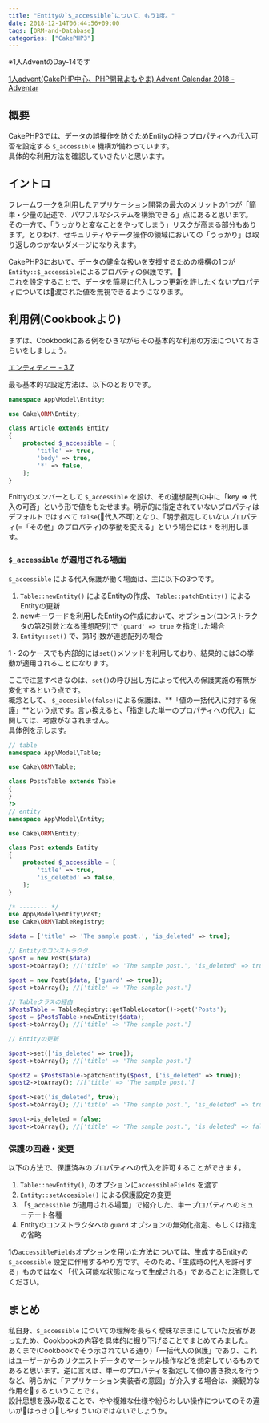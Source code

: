 ```yaml
---
title: "Entityの`$_accessible`について、もう1度。"
date: 2018-12-14T06:44:56+09:00
tags: [ORM-and-Database]
categories: ["CakePHP3"]
---
```

※1人AdventのDay-14です

[1人advent\(CakePHP中心、PHP開発よもやま\) Advent Calendar 2018 \- Adventar](https://adventar.org/calendars/3627)

## 概要
CakePHP3では、データの誤操作を防ぐためEntityの持つプロパティへの代入可否を設定する `$_accessible` 機構が備わっています。  
具体的な利用方法を確認していきたいと思います。

<!--more-->

## イントロ
フレームワークを利用したアプリケーション開発の最大のメリットの1つが「簡単・少量の記述で、パワフルなシステムを構築できる」点にあると思います。  
その一方で、「うっかりと変なことをやってしまう」リスクが高まる部分もあります。とりわけ、セキュリティやデータ操作の領域においての「うっかり」は取り返しのつかないダメージになりえます。

CakePHP3において、データの健全な扱いを支援するための機構の1つが `Entity::$_accessible`によるプロパティの保護です。  
これを設定することで、データを簡易に代入しつつ更新を許したくないプロパティについては渡された値を無視できるようになります。

## 利用例(Cookbookより)
まずは、Cookbookにある例をひきながらその基本的な利用の方法についておさらいをしましょう。  

[エンティティー \- 3\.7](https://book.cakephp.org/3.0/ja/orm/entities.html#mass-assignment)

最も基本的な設定方法は、以下のとおりです。

```php
namespace App\Model\Entity;

use Cake\ORM\Entity;

class Article extends Entity
{
    protected $_accessible = [
        'title' => true,
        'body' => true,
        '*' => false,
    ];
}
```

Enittyのメンバーとして `$_accessible` を設け、その連想配列の中に「key => 代入の可否」という形で値をもたせます。明示的に指定されていないプロパティはデフォルトではすべて `false`(代入不可)となり、「明示指定していないプロパティ(=「その他」のプロパティ)の挙動を変える」という場合には `*` を利用します。


### `$_accessible` が適用される場面
`$_accessible` による代入保護が働く場面は、主に以下の3つです。

1. `Table::newEntity()` によるEntityの作成、 `Table::patchEntity()` によるEntityの更新
2. newキーワードを利用したEntityの作成において、オプション(コンストラクタの第2引数となる連想配列)で `'guard' => true` を指定した場合
3. `Entity::set()` で、第1引数が連想配列の場合

1・2のケースでも内部的には`set()`メソッドを利用しており、結果的には3の挙動が適用されることになります。  

ここで注意すべきなのは、`set()`の呼び出し方によって代入の保護実施の有無が変化するという点です。  
概念として、 `$_accesible(false)`による保護は、**「値の一括代入に対する保護」**という点です。言い換えると、「指定した単一のプロパティへの代入」に関しては、考慮がなされません。  
具体例を示します。


```php
// table
namespace App\Model\Table;

use Cake\ORM\Table;

class PostsTable extends Table
{
}
?>
// entity
namespace App\Model\Entity;

use Cake\ORM\Entity;

class Post extends Entity
{
    protected $_accessible = [
        'title' => true,
        'is_deleted' => false,
    ];
}

/* -------- */
use App\Model\Entity\Post;
use Cake\ORM\TableRegistry;

$data = ['title' => 'The sample post.', 'is_deleted' => true];

// Entityのコンストラクタ
$post = new Post($data)
$post->toArray(); //['title' => 'The sample post.', 'is_deleted' => true]

$post = new Post($data, ['guard' => true]);
$post->toArray(); //['title' => 'The sample post.']

// Tableクラスの経由
$PostsTable = TableRegistry::getTableLocator()->get('Posts');
$post = $PostsTable->newEntity($data);
$post->toArray(); //['title' => 'The sample post.']

// Entityの更新

$post->set(['is_deleted' => true]);
$post->toArray(); //['title' => 'The sample post.']

$post2 = $PostsTable->patchEntity($post, ['is_deleted' => true]);
$post2->toArray(); //['title' => 'The sample post.']

$post->set('is_deleted', true);
$post->toArray(); //['title' => 'The sample post.', 'is_deleted' => true]

$post->is_deleted = false;
$post->toArray(); //['title' => 'The sample post.', 'is_deleted' => false]
```

### 保護の回避・変更
以下の方法で、保護済みのプロパティへの代入を許可することができます。

1. `Table::newEntity()`,  のオプションに`accessibleFields` を渡す
2. `Entity::setAccesible()` による保護設定の変更
3. 「`$_accessible` が適用される場面」で紹介した、単一プロパティへのミューテート各種
4. Entityのコンストラクタへの `guard` オプションの無効化指定、もしくは指定の省略

1の`accessibleFields`オプションを用いた方法については、生成するEntityの `$_accessible` 設定に作用するやり方です。そのため、「生成時の代入を許可する」ものではなく「代入可能な状態になって生成される」であることに注意してください。


## まとめ
私自身、`$_accessible` についての理解を長らく曖昧なままにしていた反省があったため、Cookbookの内容を具体的に掘り下げることでまとめてみました。  
あくまで(Cookbookでそう示されている通り)「一括代入の保護」であり、これはユーザーからのリクエストデータのマーシャル操作などを想定しているものであると思います。逆に言えば、単一のプロパティを指定して値の書き換えを行うなど、明らかに「アプリケーション実装者の意図」が介入する場合は、楽観的な作用をするということです。  
設計思想を汲み取ることで、やや複雑な仕様や紛らわしい操作についてのその違いがはっきりしやすういのではないでしょうか。